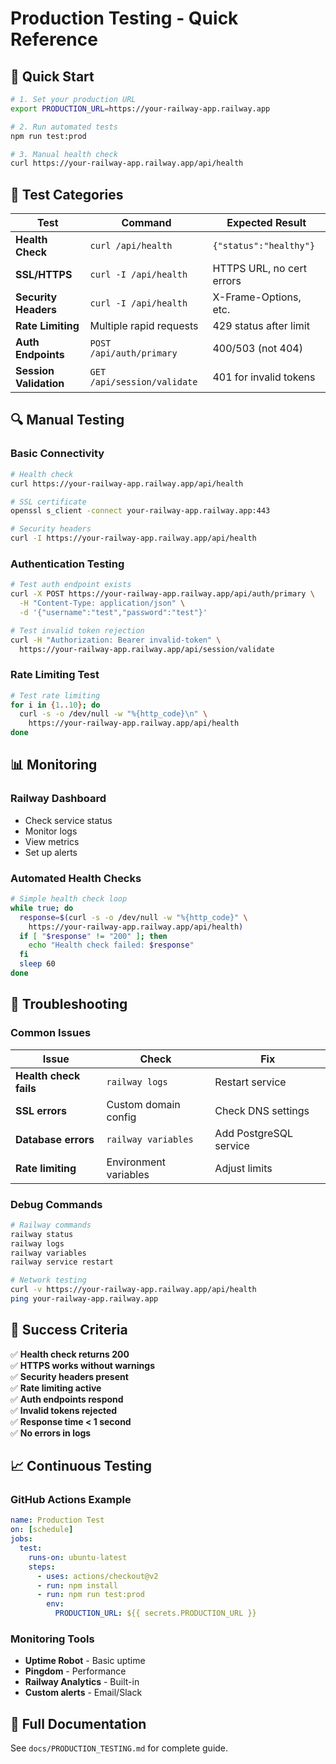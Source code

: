 # Production Testing - Quick Reference

## 🚀 Quick Start

```bash
# 1. Set your production URL
export PRODUCTION_URL=https://your-railway-app.railway.app

# 2. Run automated tests
npm run test:prod

# 3. Manual health check
curl https://your-railway-app.railway.app/api/health
```

## 🧪 Test Categories

| Test | Command | Expected Result |
|------|---------|----------------|
| **Health Check** | `curl /api/health` | `{"status":"healthy"}` |
| **SSL/HTTPS** | `curl -I /api/health` | HTTPS URL, no cert errors |
| **Security Headers** | `curl -I /api/health` | X-Frame-Options, etc. |
| **Rate Limiting** | Multiple rapid requests | 429 status after limit |
| **Auth Endpoints** | `POST /api/auth/primary` | 400/503 (not 404) |
| **Session Validation** | `GET /api/session/validate` | 401 for invalid tokens |

## 🔍 Manual Testing

### **Basic Connectivity**
```bash
# Health check
curl https://your-railway-app.railway.app/api/health

# SSL certificate
openssl s_client -connect your-railway-app.railway.app:443

# Security headers
curl -I https://your-railway-app.railway.app/api/health
```

### **Authentication Testing**
```bash
# Test auth endpoint exists
curl -X POST https://your-railway-app.railway.app/api/auth/primary \
  -H "Content-Type: application/json" \
  -d '{"username":"test","password":"test"}'

# Test invalid token rejection
curl -H "Authorization: Bearer invalid-token" \
  https://your-railway-app.railway.app/api/session/validate
```

### **Rate Limiting Test**
```bash
# Test rate limiting
for i in {1..10}; do
  curl -s -o /dev/null -w "%{http_code}\n" \
    https://your-railway-app.railway.app/api/health
done
```

## 📊 Monitoring

### **Railway Dashboard**
- Check service status
- Monitor logs
- View metrics
- Set up alerts

### **Automated Health Checks**
```bash
# Simple health check loop
while true; do
  response=$(curl -s -o /dev/null -w "%{http_code}" \
    https://your-railway-app.railway.app/api/health)
  if [ "$response" != "200" ]; then
    echo "Health check failed: $response"
  fi
  sleep 60
done
```

## 🚨 Troubleshooting

### **Common Issues**

| Issue | Check | Fix |
|-------|-------|-----|
| **Health check fails** | `railway logs` | Restart service |
| **SSL errors** | Custom domain config | Check DNS settings |
| **Database errors** | `railway variables` | Add PostgreSQL service |
| **Rate limiting** | Environment variables | Adjust limits |

### **Debug Commands**
```bash
# Railway commands
railway status
railway logs
railway variables
railway service restart

# Network testing
curl -v https://your-railway-app.railway.app/api/health
ping your-railway-app.railway.app
```

## 🎯 Success Criteria

✅ **Health check returns 200**  
✅ **HTTPS works without warnings**  
✅ **Security headers present**  
✅ **Rate limiting active**  
✅ **Auth endpoints respond**  
✅ **Invalid tokens rejected**  
✅ **Response time < 1 second**  
✅ **No errors in logs**  

## 📈 Continuous Testing

### **GitHub Actions Example**
```yaml
name: Production Test
on: [schedule]
jobs:
  test:
    runs-on: ubuntu-latest
    steps:
      - uses: actions/checkout@v2
      - run: npm install
      - run: npm run test:prod
        env:
          PRODUCTION_URL: ${{ secrets.PRODUCTION_URL }}
```

### **Monitoring Tools**
- **Uptime Robot** - Basic uptime
- **Pingdom** - Performance
- **Railway Analytics** - Built-in
- **Custom alerts** - Email/Slack

## 📖 Full Documentation

See `docs/PRODUCTION_TESTING.md` for complete guide. 